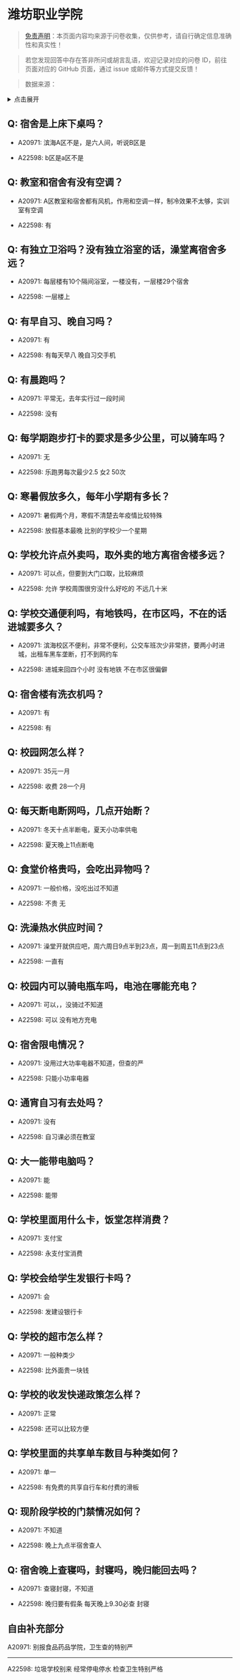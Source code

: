 # 潍坊职业学院

> [免责声明](https://colleges.chat/#_3)：本页面内容均来源于问卷收集，仅供参考，请自行确定信息准确性和真实性！

> 若您发现回答中存在答非所问或胡言乱语，欢迎记录对应的问卷 ID，前往页面对应的 GitHub 页面，通过 issue 或邮件等方式提交反馈！

> 数据来源：

<details><summary>点击展开</summary>
<ul>
<li>A20971: 匿名 (2023 年 09 月)</li>
<li>A22598: 匿名 (2024 年 06 月)</li>
</ul>
</details>

## Q: 宿舍是上床下桌吗？

- A20971: 滨海A区不是，是六人间，听说B区是

- A22598: b区是a区不是

## Q: 教室和宿舍有没有空调？

- A20971: A区教室和宿舍都有风机，作用和空调一样，制冷效果不太够，实训室有空调

- A22598: 有

## Q: 有独立卫浴吗？没有独立浴室的话，澡堂离宿舍多远？

- A20971: 每层楼有10个隔间浴室，一楼没有，一层楼29个宿舍

- A22598: 一层楼上

## Q: 有早自习、晚自习吗？

- A20971: 有

- A22598: 有每天早八 晚自习交手机

## Q: 有晨跑吗？

- A20971: 平常无，去年实行过一段时间

- A22598: 没有

## Q: 每学期跑步打卡的要求是多少公里，可以骑车吗？

- A20971: 无

- A22598: 乐跑男每次最少2.5 女2 50次

## Q: 寒暑假放多久，每年小学期有多长？

- A20971: 暑假两个月，寒假不清楚去年疫情比较特殊

- A22598: 放假基本最晚 比别的学校少一个星期

## Q: 学校允许点外卖吗，取外卖的地方离宿舍楼多远？

- A20971: 可以点，但要到大门口取，比较麻烦

- A22598: 允许 学校周围很穷没什么好吃的 不远几十米

## Q: 学校交通便利吗，有地铁吗，在市区吗，不在的话进城要多久？

- A20971: 滨海校区不便利，非常不便利，公交车班次少非常挤，要两小时进城，出租车黑车垄断，打不到网约车

- A22598: 进城来回四个小时 没有地铁 不在市区很偏僻

## Q: 宿舍楼有洗衣机吗？

- A20971: 有

- A22598: 有

## Q: 校园网怎么样？

- A20971: 35元一月

- A22598: 收费 28一个月

## Q: 每天断电断网吗，几点开始断？

- A20971: 冬天十点半断电，夏天小功率供电

- A22598: 夏天晚上11点断电

## Q: 食堂价格贵吗，会吃出异物吗？

- A20971: 一般价格，没吃出过不知道

- A22598: 不贵 无

## Q: 洗澡热水供应时间？

- A20971: 澡堂开就供应吧，周六周日9点半到23点，周一到周五11点到23点

- A22598: 一直有

## Q: 校园内可以骑电瓶车吗，电池在哪能充电？

- A20971: 可以，，没骑过不知道

- A22598: 可以 没有地方充电

## Q: 宿舍限电情况？

- A20971: 没用过大功率电器不知道，但查的严

- A22598: 只能小功率电器

## Q: 通宵自习有去处吗？

- A20971: 没有

- A22598: 自习课必须在教室

## Q: 大一能带电脑吗？

- A20971: 能

- A22598: 能带

## Q: 学校里面用什么卡，饭堂怎样消费？

- A20971: 支付宝

- A22598: 永支付宝消费

## Q: 学校会给学生发银行卡吗？

- A20971: 会

- A22598: 发建设银行卡

## Q: 学校的超市怎么样？

- A20971: 一般种类少

- A22598: 比外面贵一块钱

## Q: 学校的收发快递政策怎么样？

- A20971: 正常

- A22598: 还可以比较方便

## Q: 学校里面的共享单车数目与种类如何？

- A20971: 单一

- A22598: 有免费的共享自行车和付费的滑板

## Q: 现阶段学校的门禁情况如何？

- A20971: 不知道

- A22598: 晚上九点半宿舍查人

## Q: 宿舍晚上查寝吗，封寝吗，晚归能回去吗？

- A20971: 查寝封寝，不知道

- A22598: 晚归要有假条 每天晚上9.30必查 封寝

## 自由补充部分

A20971: 别报食品药品学院，卫生查的特别严

***

A22598: 垃圾学校别来 经常停电停水 检查卫生特别严格